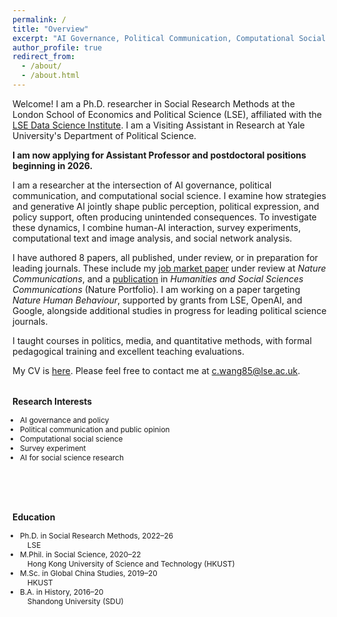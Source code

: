 ```yaml
---
permalink: /
title: "Overview"
excerpt: "AI Governance, Political Communication, Computational Social Science"
author_profile: true
redirect_from: 
  - /about/
  - /about.html
---
```


Welcome! I am a Ph.D. researcher in Social Research Methods at the London School of Economics and Political Science (LSE), affiliated with the [LSE Data Science Institute](https://www.lse.ac.uk/DSI). I am a Visiting Assistant in Research at Yale University's Department of Political Science. 

**I am now applying for Assistant Professor and postdoctoral positions beginning in 2026.**

I am a researcher at the intersection of AI governance, political communication, and computational social science. I examine how strategies and generative AI jointly shape public perception, political expression, and policy support, often producing unintended consequences. To investigate these dynamics, I combine human-AI interaction, survey experiments, computational text and image analysis, and social network analysis.

I have authored 8 papers, all published, under review, or in preparation for leading journals. These include my [job market paper](https://arxiv.org/abs/2506.16202) under review at *Nature Communications*, and a [publication](https://www.nature.com/articles/s41599-024-04350-1) in *Humanities and Social Sciences Communications* (Nature Portfolio). I am working on a paper targeting *Nature Human Behaviour*, supported by grants from LSE, OpenAI, and Google, alongside additional studies in progress for leading political science journals.

I taught courses in politics, media, and quantitative methods, with formal pedagogical training and excellent teaching evaluations.

My CV is [here](/files/ChuyaoWANG_LSE_CV.pdf). Please feel free to contact me at [c.wang85@lse.ac.uk](c.wang85@lse.ac.uk).

<div style="display: flex; flex-wrap: wrap; justify-content: space-between; gap: 3rem;">

<div style="display: flex; flex-wrap: wrap; justify-content: space-between; gap: 3rem;">

  <!-- Left Column: Research Interests -->
  <div style="flex: 1; min-width: 280px; font-size: 0.85em;">
    <h3>Research Interests</h3>
    <ul style="list-style-type: disc; padding-left: 1em;">
      <li>AI governance and policy</li>
      <li>Political communication and public opinion</li>
      <li>Computational social science</li>
      <li>Survey experiment</li>
      <li>AI for social science research</li>
    </ul>
  </div>

  <!-- Right Column: Education -->
<div style="flex: 1; min-width: 280px; font-size: 0.85em;">
  <h3>Education</h3>
  <ul style="list-style-type: disc; padding-left: 1em;">
    <li>
      Ph.D. in Social Research Methods, 2022–26<br>
      <span style="display:inline-block; padding-left: 1em;">
        LSE
      </span>
    </li>
    <li>
      M.Phil. in Social Science, 2020–22<br>
      <span style="display:inline-block; padding-left: 1em;">
        Hong Kong University of Science and Technology (HKUST)
      </span>
    </li>
    <li>
      M.Sc. in Global China Studies, 2019–20<br>
      <span style="display:inline-block; padding-left: 1em;">
        HKUST
      </span>
    </li>
    <li>
      B.A. in History, 2016–20<br>
      <span style="display:inline-block; padding-left: 1em;">
        Shandong University (SDU)
      </span>
    </li>
  </ul>
</div>
